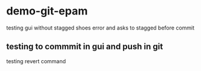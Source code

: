 # demo-git-epam
testing gui without stagged shoes error and asks to stagged before commit

testing to commmit in gui and push in git
---------------------------
testing revert command